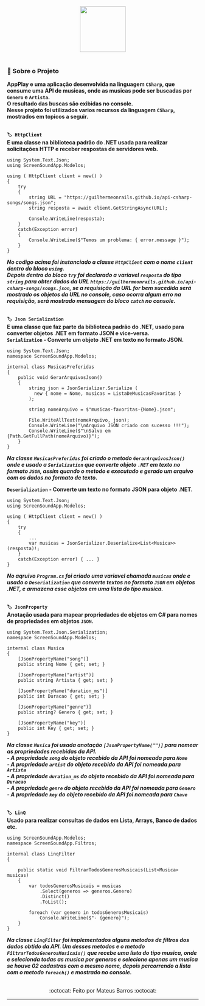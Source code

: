 <div align="center">
  <img src="https://cdn.jsdelivr.net/gh/devicons/devicon/icons/csharp/csharp-original.svg" width="120"/>
</div> <br>

### 📃 Sobre o Projeto

**AppPlay e uma aplicação desenvolvida na linguagem `CSharp`, que consume uma API de musicas, onde as musicas pode ser buscadas por `Genero` e `Artista`.** <br>
**O resultado das buscas são exibidas no console.** <br>
**Nesse projeto foi utilizados varios recursos da linguagem `CSharp`, mostrados em topicos a seguir.** <br><br>

**``🏷️ HttpClient ``** <br>
**E uma classe na biblioteca padrão do .NET usada para realizar solicitações HTTP e receber respostas de servidores web.** <br>
```CSharp
using System.Text.Json;
using ScreenSoundApp.Modelos;

using ( HttpClient client = new() )
{
    try
    {
        string URL = "https://guilhermeonrails.github.io/api-csharp-songs/songs.json";
        string resposta = await client.GetStringAsync(URL);

        Console.WriteLine(resposta);
    }
    catch(Exception error)
    {
        Console.WriteLine($"Temos um problema: { error.message }");
    }
}
```
***No codigo acima foi instanciado a classe `HttpClient` com o nome `client` dentro do bloco `using`.*** <br>
***Depois dentro do bloco `try` foi declarado a variavel `resposta` do tipo `string` para obter dados da URL `https://guilhermeonrails.github.io/api-csharp-songs/songs.json`, 
se a requisição da URL for bem sucedida será mostrado os objetos da URL no console, caso ocorra algum erro na requisição, será mostrado mensagem do bloco `catch` no console.*** <br><br>

**``🏷️ Json Serialization ``** <br>
**E uma classe que faz parte da biblioteca padrão do .NET, usado para converter objetos .NET em formato JSON e vice-versa.** <br>
**`Serialization` - Converte um objeto .NET em texto no formato JSON.** <br>
```CSharp
using System.Text.Json;
namespace ScreenSoundApp.Modelos;

internal class MusicasPreferidas
{
    public void GerarArquivosJson()
    {
        string json = JsonSerializer.Serialize (
          new { nome = Nome, musicas = ListaDeMusicasFavoritas }
        );

        string nomeArquivo = $"musicas-favoritas-{Nome}.json";

        File.WriteAllText(nomeArquivo, json);
        Console.WriteLine("\nArquivo JSON criado com sucesso !!!");
        Console.WriteLine($"\nSalvo em {Path.GetFullPath(nomeArquivo)}");
    }
}
```
***Na classe `MusicasPreferidas` foi criado o metodo `GerarArquivosJson()` onde e usado a `Serialization` que converte objeto `.NET` 
em texto no formato `JSON`, assim quando o metodo e executado e gerado um arquivo com os dados no formato de texto.*** <br>

**`Deserialization` - Converte um texto no formato JSON para objeto .NET.** <br>
```CSharp
using System.Text.Json;
using ScreenSoundApp.Modelos;

using ( HttpClient client = new() )
{
    try
    {
        ...
        var musicas = JsonSerializer.Deserialize<List<Musica>>(resposta)!;
    }
    catch(Exception error) { ... }
}
```
***No aqruivo `Program.cs` foi criado uma variavel chamada `musicas` onde e usado o `Deserialization` que converte textos no 
formato `JSON` em objetos .NET, e armazena esse objetos em uma lista do tipo musica.*** <br><br>

**``🏷️ JsonProperty ``** <br>
**Anotação usada para mapear propriedades de objetos em C# para nomes de propriedades em objetos `JSON`.** <br>
```CSharp
using System.Text.Json.Serialization;
namespace ScreenSoundApp.Modelos;

internal class Musica
{
    [JsonPropertyName("song")]
    public string Nome { get; set; }

    [JsonPropertyName("artist")]
    public string Artista { get; set; }

    [JsonPropertyName("duration_ms")]
    public int Duracao { get; set; }

    [JsonPropertyName("genre")]
    public string? Genero { get; set; }

    [JsonPropertyName("key")]
    public int Key { get; set; }
}
```
***Na classe `Musica` foi usada anotação `[JsonPropertyName("")]` para nomear as propriedades recebidas da API.*** <br>
***- A propriedade `song` do objeto recebido da API foi nomeada para `Nome`*** <br>
***- A propriedade `artist` do objeto recebido da API foi nomeada para `Artista`*** <br>
***- A propriedade `duration_ms` do objeto recebido da API foi nomeada para `Duracao`*** <br>
***- A propriedade `genre` do objeto recebido da API foi nomeada para `Genero`*** <br>
***- A propriedade `key` do objeto recebido da API foi nomeada para `Chave`*** <br><br>

**``🏷️ LinQ ``** <br>
**Usado para realizar consultas de dados em Lista, Arrays, Banco de dados etc.** <br>
```CSharp
using ScreenSoundApp.Modelos;
namespace ScreenSoundApp.Filtros;

internal class LinqFilter
{

    public static void FiltrarTodosGenerosMusicais(List<Musica> musicas)
    {
        var todosGenerosMusicais = musicas
            .Select(generos => generos.Genero)
            .Distinct()
            .ToList();

        foreach (var genero in todosGenerosMusicais)
            Console.WriteLine($"- {genero}");
    }
}
```
***Na classe `LinqFilter` foi implementados alguns metodos de filtros dos dados obtido da API. Um desses metodos e o metodo `FiltrarTodosGenerosMusicais()` que recebe uma lista do tipo musica, onde e selecionda todas as musica por generos e selecione apenas um musica se houve 02 cadastras com o mesmo nome, depois percorrendo a lista com o metodo `foreach()` e mostrado no console.*** <br><br>

<div align="center">
    :octocat: Feito por Mateus Barros :octocat:
</div>

---

